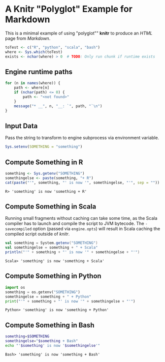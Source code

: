 # A Knitr "Polyglot" Example for Markdown

This is a minimal example of using "polyglot"" **knitr** to produce an _HTML_ page from _Markdown_.


```r
toTest <- c("R", "python", "scala", "bash")
where <- Sys.which(toTest)
exists <- nchar(where) > 0  # TODO: Only run chunk if runtime exists
```

## Engine runtime paths


```r
for (n in names(where)) {
    path <- where[n]
    if (nchar(path) <= 0) {
        path <- "<not found>"
    }
    message("* __", n, "__: `", path, "`\n")
}
```

## Input Data

Pass the string to transform to engine subprocess via environment variable.


```r
Sys.setenv(SOMETHING = "something")
```

## Compute Something in R


```r
something <- Sys.getenv("SOMETHING")
somethingelse <- paste(something, "+ R")
cat(paste("'", something, "' is now '", somethingelse, "'", sep = ""))
```

```
R> 'something' is now 'something + R'
```

## Compute Something in Scala

Running small fragments without caching can take some time, as the Scala compiler has to launch and compile the script to JVM bytecode. The `-savecompiled` option (passed via `engine.opts`) will result in Scala caching the compiled script outside of _knitr_.


```scala
val something = System.getenv("SOMETHING")
val somethingelse = something + " + Scala"
println("'" + something + "' is now '" + somethingelse + "'")
```

```
Scala> 'something' is now 'something + Scala'
```

## Compute Something in Python


```python
import os
something = os.getenv("SOMETHING")
somethingelse = something + " + Python"
print("'" + something + "' is now '" + somethingelse + "'")
```

```
Python> 'something' is now 'something + Python'
```

## Compute Something in Bash


```bash
something=$SOMETHING
somethingelse="$something + Bash"
echo "'$something' is now '$somethingelse'"
```

```
Bash> 'something' is now 'something + Bash'
```

